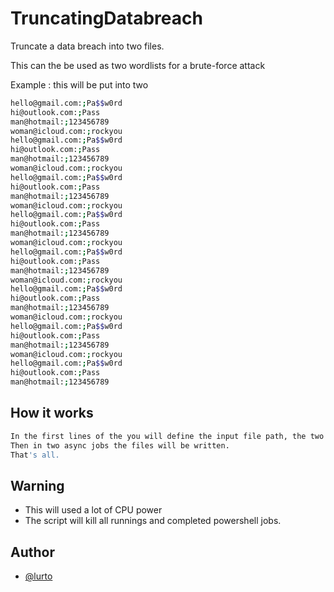 
# TruncatingDatabreach

Truncate a data breach into two files.

This can the be used as two wordlists for a brute-force attack

Example : this will be put into two 
```bash
hello@gmail.com:;Pa$$w0rd
hi@outlook.com:;Pass
man@hotmail:;123456789
woman@icloud.com:;rockyou
hello@gmail.com:;Pa$$w0rd
hi@outlook.com:;Pass
man@hotmail:;123456789
woman@icloud.com:;rockyou
hello@gmail.com:;Pa$$w0rd
hi@outlook.com:;Pass
man@hotmail:;123456789
woman@icloud.com:;rockyou
hello@gmail.com:;Pa$$w0rd
hi@outlook.com:;Pass
man@hotmail:;123456789
woman@icloud.com:;rockyou
hello@gmail.com:;Pa$$w0rd
hi@outlook.com:;Pass
man@hotmail:;123456789
woman@icloud.com:;rockyou
hello@gmail.com:;Pa$$w0rd
hi@outlook.com:;Pass
man@hotmail:;123456789
woman@icloud.com:;rockyou
hello@gmail.com:;Pa$$w0rd
hi@outlook.com:;Pass
man@hotmail:;123456789
woman@icloud.com:;rockyou
hello@gmail.com:;Pa$$w0rd
hi@outlook.com:;Pass
man@hotmail:;123456789
```

## How it works
```bash
In the first lines of the you will define the input file path, the two output file paths, the separators and the number of separators.
Then in two async jobs the files will be written.
That's all. 
```

## Warning
- This will used a lot of CPU power
- The script will kill all runnings and completed powershell jobs. 

## Author
- [@lurto](https://www.github.com/lurto)
